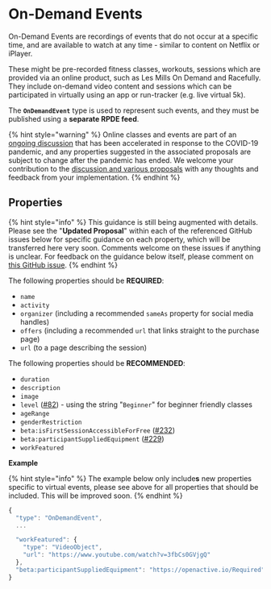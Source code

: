 # On-Demand Events

On-Demand Events are recordings of events that do not occur at a specific time, and are available to watch at any time - similar to content on Netflix or iPlayer.

These might be pre-recorded fitness classes, workouts, sessions which are provided via an online product, such as Les Mills On Demand and Racefully. They include on-demand video content and sessions which can be participated in virtually using an app or run-tracker \(e.g. live virtual 5k\).

The **`OnDemandEvent`** type is used to represent such events, and they must be published using a **separate RPDE feed**.

{% hint style="warning" %}
Online classes and events are part of an [ongoing discussion](https://github.com/openactive/modelling-opportunity-data/issues/71) that has been accelerated in response to the COVID-19 pandemic, and any properties suggested in the associated proposals are subject to change after the pandemic has ended. We welcome your contribution to the [discussion and various proposals](https://github.com/openactive/modelling-opportunity-data/labels/virtual%20events) with any thoughts and feedback from your implementation.
{% endhint %}

## Properties

{% hint style="info" %}
This guidance is still being augmented with details. Please see the "**Updated Proposal**" within each of the referenced GitHub issues below for specific guidance on each property, which will be transferred here very soon. Comments welcome on these issues if anything is unclear. For feedback on the guidance below itself, please comment on [this GitHub issue](https://github.com/openactive/modelling-opportunity-data/issues/231).
{% endhint %}

The following properties should be **REQUIRED**:

* `name`
* `activity`
* `organizer` \(including a recommended `sameAs` property for social media handles\)
* `offers` \(including a recommended `url` that links straight to the purchase page\)
* `url` \(to a page describing the session\)

The following properties should be **RECOMMENDED**:

* `duration`
* `description`
* `image`
* `level` \([\#82](https://github.com/openactive/modelling-opportunity-data/issues/82)\) - using the string "`Beginner`" for beginner friendly classes
* `ageRange`
* `genderRestriction`
* `beta:isFirstSessionAccessibleForFree` \([\#232](https://github.com/openactive/modelling-opportunity-data/issues/232)\)
* `beta:participantSuppliedEquipment` \([\#229](https://github.com/openactive/modelling-opportunity-data/issues/229)\)
* `workFeatured`

**Example**

{% hint style="info" %}
The example below only include**s** new properties specific to virtual events, please see above for all properties that should be included. This will be improved soon.
{% endhint %}

```javascript
{
  "type": "OnDemandEvent",
  ...

  "workFeatured": {
    "type": "VideoObject",
    "url": "https://www.youtube.com/watch?v=3fbCs0GVjgQ"
  },
  "beta:participantSuppliedEquipment": "https://openactive.io/Required"
}
```

